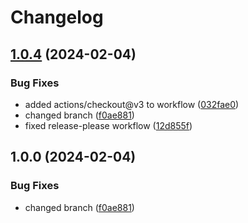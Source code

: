 # Changelog

## [1.0.4](https://github.com/oakyydev/validator/compare/v1.0.3...v1.0.4) (2024-02-04)


### Bug Fixes

* added actions/checkout@v3 to workflow ([032fae0](https://github.com/oakyydev/validator/commit/032fae01ed4c9676a34e31235d8f9bd7fb454be2))
* changed branch ([f0ae881](https://github.com/oakyydev/validator/commit/f0ae881194c563743e832df15f07abb272d994ad))
* fixed release-please workflow ([12d855f](https://github.com/oakyydev/validator/commit/12d855ff43e21e7411f8da07fa298a53e0da90b9))

## 1.0.0 (2024-02-04)


### Bug Fixes

* changed branch ([f0ae881](https://github.com/oakyydev/oaky_validator/commit/f0ae881194c563743e832df15f07abb272d994ad))
